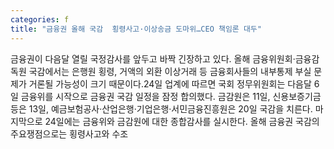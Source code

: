 ```yaml
---
categories: f
title: "금융권 올해 국감  횡령사고·이상송금 도마위…CEO 책임론 대두"
---
```

금융권이 다음달 열릴 국정감사를 앞두고 바짝 긴장하고 있다. 올해 금융위원회‧금융감독원 국감에서는 은행원 횡령, 거액의 외환 이상거래 등 금융회사들의 내부통제 부실 문제가 거론될 가능성이 크기 때문이다.24일 업계에 따르면 국회 정무위원회는 다음달 6일 금융위를 시작으로 금융권 국감 일정을 잠정 합의했다. 금감원은 11일, 신용보증기금 등은 13일, 예금보험공사‧산업은행‧기업은행‧서민금융진흥원은 20일 국감을 치른다. 마지막으로 24일에는 금융위와 금감원에 대한 종합감사를 실시한다. 올해 금융권 국감의 주요쟁점으로는 횡령사고와 수조